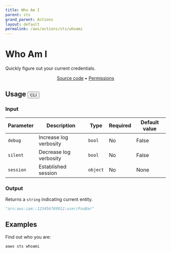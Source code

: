 ```yaml
---
title: Who Am I
parent: sts
grand_parent: Actions
layout: default
permalink: /aws/actions/sts/whoami
---
```


# Who Am I

Quickly figure out your current credentials.<br/>

<p align="center">
   <a href="https://github.com/avtomat-hub/avtomat-aws/tree/main/avtomat_aws/services/sts/whoami.py">Source code</a> •
   <a href="/aws/permissions/sts/whoami">Permissions</a>
</p>

## Usage <button id="toggleButton" class="btn fs-3" onclick="toggleTables()">CLI</button>

### Input

| Parameter | Description            | Type     | Required | Default value |
|-----------|------------------------|----------|----------|---------------|
| `debug`   | Increase log verbosity | `bool`   | No       | False         |
| `silent`  | Decrease log verbosity | `bool`   | No       | False         |
| `session` | Established session    | `object` | No       | None          |

### Output

Returns a `string` indicating current entity.

```python
"arn:aws:iam::123456789012:user/FooBar"
```

<div markdown="1" id="cli" style="display: block;">

## Examples

Find out who you are:

```bash
aaws sts whoami
```

</div>

<div markdown="1" id="prog" style="display: none;">

## Examples

Find out who you are:

```python
from avtomat_aws import sts

response = sts.whoami()
```

</div>

<script>
  function toggleTables() {
    var cli = document.getElementById("cli");
    var prog = document.getElementById("prog");
    var toggleButton = document.getElementById("toggleButton");
    if (cli.style.display === "none") {
      cli.style.display = "block";
      prog.style.display = "none";
      toggleButton.innerHTML = "CLI";
    } else {
      cli.style.display = "none";
      prog.style.display = "block";
      toggleButton.innerHTML = "Programmatic";
    } 
  }
</script>
